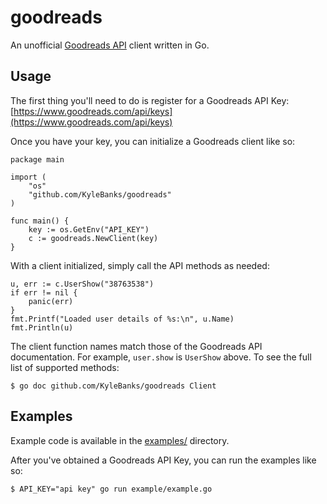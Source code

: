 # goodreads

An unofficial [Goodreads API](https://www.goodreads.com/api/index) client written in Go. 

## Usage

The first thing you'll need to do is register for a Goodreads API Key: [https://www.goodreads.com/api/keys](https://www.goodreads.com/api/keys)

Once you have your key, you can initialize a Goodreads client like so:

```
package main

import (
	"os"
    "github.com/KyleBanks/goodreads"
)

func main() {
    key := os.GetEnv("API_KEY")	
    c := goodreads.NewClient(key)
}
```

With a client initialized, simply call the API methods as needed:

```
u, err := c.UserShow("38763538")
if err != nil {
    panic(err)
}
fmt.Printf("Loaded user details of %s:\n", u.Name)
fmt.Println(u)
```

The client function names match those of the Goodreads API documentation. For example, `user.show` is `UserShow` above. To see the full list of supported methods:

```
$ go doc github.com/KyleBanks/goodreads Client 
```

## Examples

Example code is available in the [examples/](./examples) directory.

After you've obtained a Goodreads API Key, you can run the examples like so:

```
$ API_KEY="api key" go run example/example.go
```
